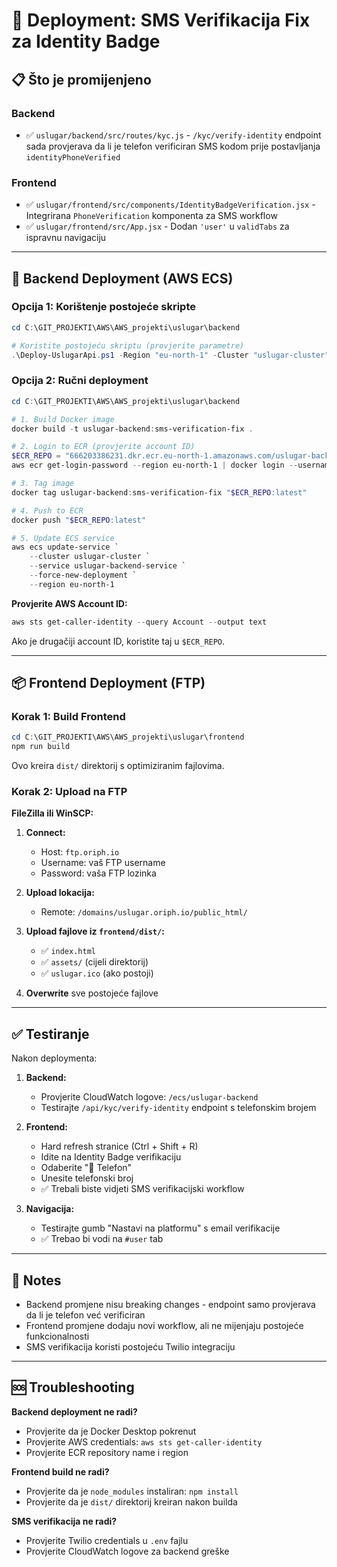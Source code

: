 # 🚀 Deployment: SMS Verifikacija Fix za Identity Badge

## 📋 Što je promijenjeno

### Backend
- ✅ `uslugar/backend/src/routes/kyc.js` - `/kyc/verify-identity` endpoint sada provjerava da li je telefon verificiran SMS kodom prije postavljanja `identityPhoneVerified`

### Frontend  
- ✅ `uslugar/frontend/src/components/IdentityBadgeVerification.jsx` - Integrirana `PhoneVerification` komponenta za SMS workflow
- ✅ `uslugar/frontend/src/App.jsx` - Dodan `'user'` u `validTabs` za ispravnu navigaciju

---

## 🐳 Backend Deployment (AWS ECS)

### Opcija 1: Korištenje postojeće skripte

```powershell
cd C:\GIT_PROJEKTI\AWS\AWS_projekti\uslugar\backend

# Koristite postojeću skriptu (provjerite parametre)
.\Deploy-UslugarApi.ps1 -Region "eu-north-1" -Cluster "uslugar-cluster" -Service "uslugar-backend-service" -Repo "uslugar-backend" -ForceLatest
```

### Opcija 2: Ručni deployment

```powershell
cd C:\GIT_PROJEKTI\AWS\AWS_projekti\uslugar\backend

# 1. Build Docker image
docker build -t uslugar-backend:sms-verification-fix .

# 2. Login to ECR (provjerite account ID)
$ECR_REPO = "666203386231.dkr.ecr.eu-north-1.amazonaws.com/uslugar-backend"
aws ecr get-login-password --region eu-north-1 | docker login --username AWS --password-stdin $ECR_REPO

# 3. Tag image
docker tag uslugar-backend:sms-verification-fix "$ECR_REPO:latest"

# 4. Push to ECR
docker push "$ECR_REPO:latest"

# 5. Update ECS service
aws ecs update-service `
    --cluster uslugar-cluster `
    --service uslugar-backend-service `
    --force-new-deployment `
    --region eu-north-1
```

**Provjerite AWS Account ID:**
```powershell
aws sts get-caller-identity --query Account --output text
```

Ako je drugačiji account ID, koristite taj u `$ECR_REPO`.

---

## 📦 Frontend Deployment (FTP)

### Korak 1: Build Frontend

```powershell
cd C:\GIT_PROJEKTI\AWS\AWS_projekti\uslugar\frontend
npm run build
```

Ovo kreira `dist/` direktorij s optimiziranim fajlovima.

### Korak 2: Upload na FTP

**FileZilla ili WinSCP:**

1. **Connect:**
   - Host: `ftp.oriph.io`
   - Username: vaš FTP username
   - Password: vaša FTP lozinka

2. **Upload lokacija:**
   - Remote: `/domains/uslugar.oriph.io/public_html/`

3. **Upload fajlove iz `frontend/dist/`:**
   - ✅ `index.html`
   - ✅ `assets/` (cijeli direktorij)
   - ✅ `uslugar.ico` (ako postoji)

4. **Overwrite** sve postojeće fajlove

---

## ✅ Testiranje

Nakon deploymenta:

1. **Backend:**
   - Provjerite CloudWatch logove: `/ecs/uslugar-backend`
   - Testirajte `/api/kyc/verify-identity` endpoint s telefonskim brojem

2. **Frontend:**
   - Hard refresh stranice (Ctrl + Shift + R)
   - Idite na Identity Badge verifikaciju
   - Odaberite "📱 Telefon"
   - Unesite telefonski broj
   - ✅ Trebali biste vidjeti SMS verifikacijski workflow

3. **Navigacija:**
   - Testirajte gumb "Nastavi na platformu" s email verifikacije
   - ✅ Trebao bi vodi na `#user` tab

---

## 📝 Notes

- Backend promjene nisu breaking changes - endpoint samo provjerava da li je telefon već verificiran
- Frontend promjene dodaju novi workflow, ali ne mijenjaju postojeće funkcionalnosti
- SMS verifikacija koristi postojeću Twilio integraciju

---

## 🆘 Troubleshooting

**Backend deployment ne radi?**
- Provjerite da je Docker Desktop pokrenut
- Provjerite AWS credentials: `aws sts get-caller-identity`
- Provjerite ECR repository name i region

**Frontend build ne radi?**
- Provjerite da je `node_modules` instaliran: `npm install`
- Provjerite da je `dist/` direktorij kreiran nakon builda

**SMS verifikacija ne radi?**
- Provjerite Twilio credentials u `.env` fajlu
- Provjerite CloudWatch logove za backend greške

